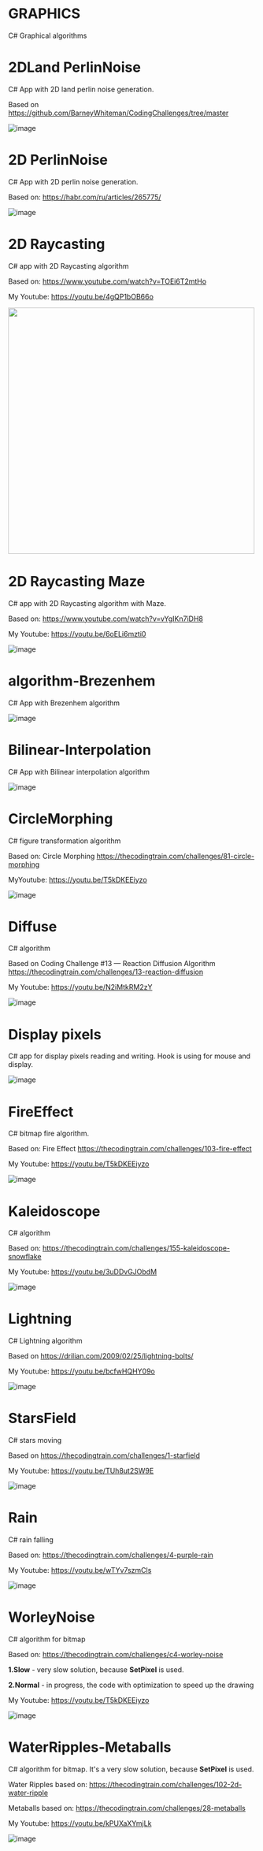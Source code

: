 # GRAPHICS
 C# Graphical algorithms

# 2DLand PerlinNoise

C# App with 2D land perlin noise generation.

Based on https://github.com/BarneyWhiteman/CodingChallenges/tree/master

![image](https://github.com/tltrus/GRAPHICS/assets/77125487/b16782de-a833-4e11-ab6a-6022f5cd4483)


# 2D PerlinNoise

C# App with 2D perlin noise generation.

Based on: https://habr.com/ru/articles/265775/

![image](https://github.com/tltrus/GRAPHICS/assets/77125487/e9ccd269-6004-45bc-b6c1-56e470557ab5)


# 2D Raycasting

C# app with 2D Raycasting algorithm

Based on: https://www.youtube.com/watch?v=TOEi6T2mtHo

My Youtube: https://youtu.be/4gQP1bOB66o

<img src="https://github.com/tltrus/GRAPHICS/assets/77125487/1e95daeb-3217-43a5-9c98-e9021ad506a9)" width="500" />



# 2D Raycasting Maze

C# app with 2D Raycasting algorithm with Maze.

Based on: https://www.youtube.com/watch?v=vYgIKn7iDH8

My Youtube: https://youtu.be/6oELi6mzti0

![image](https://github.com/tltrus/GRAPHICS/assets/77125487/be91001a-100a-428e-bf82-8c389e0243f8)


# algorithm-Brezenhem

C# App with Brezenhem algorithm

![image](https://github.com/tltrus/GRAPHICS/assets/77125487/37a849b1-c0a1-4118-9e2f-4214ec6c58f3)


# Bilinear-Interpolation

C# App with Bilinear interpolation algorithm

![image](https://github.com/tltrus/GRAPHICS/assets/77125487/1165af5a-f9f7-4dcd-8533-b1862251e4df)


# CircleMorphing

C# figure transformation algorithm

Based on: Circle Morphing https://thecodingtrain.com/challenges/81-circle-morphing

MyYoutube: https://youtu.be/T5kDKEEiyzo

![image](https://github.com/tltrus/GRAPHICS/assets/77125487/829c951e-1f35-400f-88f5-ff82b876848e)


# Diffuse

C# algorithm

Based on Coding Challenge #13 — Reaction Diffusion Algorithm https://thecodingtrain.com/challenges/13-reaction-diffusion

My Youtube: https://youtu.be/N2iMtkRM2zY

![image](https://github.com/tltrus/GRAPHICS/assets/77125487/58ae031f-e987-44b9-99f0-a83278aa3cfb)


# Display pixels

C# app for display pixels reading and writing.
Hook is using for mouse and display.

![image](https://github.com/tltrus/GRAPHICS/assets/77125487/a2b9720d-430a-4a6d-ad0d-9aa89ee3ae61)


# FireEffect

C# bitmap fire algorithm.

Based on: Fire Effect https://thecodingtrain.com/challenges/103-fire-effect

My Youtube: https://youtu.be/T5kDKEEiyzo

![image](https://github.com/tltrus/GRAPHICS/assets/77125487/568f556e-d4ae-49ea-a6a6-f636fd4fe27a)


# Kaleidoscope

C# algorithm

Based on: https://thecodingtrain.com/challenges/155-kaleidoscope-snowflake

My Youtube: https://youtu.be/3uDDvGJObdM

![image](https://github.com/tltrus/GRAPHICS/assets/77125487/179fde70-f3aa-48c8-a26a-787ac36fcef2)


# Lightning

C# Lightning algorithm

Based on https://drilian.com/2009/02/25/lightning-bolts/

My Youtube: https://youtu.be/bcfwHQHY09o

![image](https://github.com/tltrus/GRAPHICS/assets/77125487/36106cab-8c89-4014-bea5-817d08dfe7ef)


# StarsField

C# stars moving

Based on https://thecodingtrain.com/challenges/1-starfield

My Youtube: https://youtu.be/TUh8ut2SW9E

![image](https://github.com/tltrus/GRAPHICS/assets/77125487/2c686e1e-da7b-4f47-bd01-faee7d0f8792)


# Rain

C# rain falling

Based on: https://thecodingtrain.com/challenges/4-purple-rain

My Youtube: https://youtu.be/wTYv7szmCls

![image](https://github.com/tltrus/GRAPHICS/assets/77125487/da5b5a14-b4aa-45a0-b0dc-fea31645f7ea)


# WorleyNoise

C# algorithm for bitmap

Based on: https://thecodingtrain.com/challenges/c4-worley-noise

**1.Slow** - very slow solution, because **SetPixel** is used.

**2.Normal** - in progress, the code with optimization to speed up the drawing

My Youtube: https://youtu.be/T5kDKEEiyzo

![image](https://github.com/tltrus/GRAPHICS/assets/77125487/8588b3c0-9d31-4bb4-b6df-28fb6c640b1a)


# WaterRipples-Metaballs

C# algorithm for bitmap. It's a very slow solution, because **SetPixel** is used.

Water Ripples based on: https://thecodingtrain.com/challenges/102-2d-water-ripple

Metaballs based on: https://thecodingtrain.com/challenges/28-metaballs

My Youtube: https://youtu.be/kPUXaXYmjLk

![image](https://github.com/tltrus/GRAPHICS/assets/77125487/4788a256-90c3-4bf1-8980-6c21a7b8e3d1)


